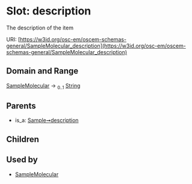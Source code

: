 
# Slot: description

The description of the item

URI: [https://w3id.org/osc-em/oscem-schemas-general/SampleMolecular_description](https://w3id.org/osc-em/oscem-schemas-general/SampleMolecular_description)


## Domain and Range

[SampleMolecular](SampleMolecular.md) &#8594;  <sub>0..1</sub> [String](types/String.md)

## Parents

 *  is_a: [Sample➞description](Sample_description.md)

## Children


## Used by

 * [SampleMolecular](SampleMolecular.md)

